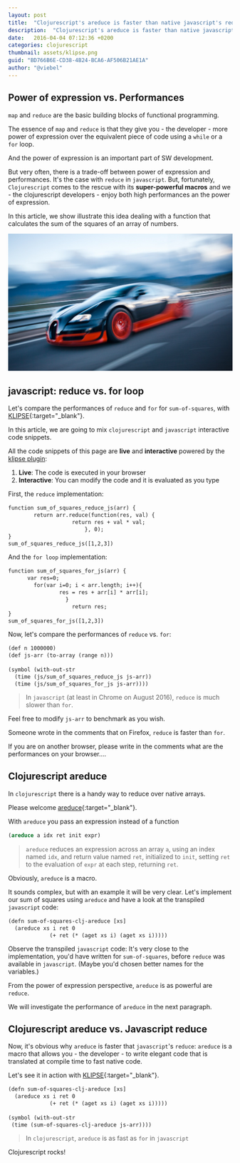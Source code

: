 ```yaml
---
layout: post
title:  "Clojurescript's areduce is faster than native javascript's reduce"
description:  "Clojurescript's areduce is faster than native javascript's reduce"
date:   2016-04-04 07:12:36 +0200
categories: clojurescript
thumbnail: assets/klipse.png
guid: "BD766B6E-CD38-4B24-BCA6-AF506B21AE1A"
author: "@viebel"
---
```



## Power of expression vs. Performances

`map` and `reduce` are the basic building blocks of functional programming.

The essence of `map` and `reduce` is that they give you - the developer - more power of expression over the equivalent piece of code using a `while` or a `for` loop.

And the power of expression is an important part of SW development.

But very often, there is a trade-off between power of expression and performances.
It's the case with `reduce` in `javascript`.
But, fortunately, `Clojurescript` comes to the rescue with its **super-powerful macros** and we - the clojurescript developers - enjoy both high performances an the power of expression.

In this article, we show illustrate this idea dealing with a function that calculates the sum of the squares of an array of numbers.

![Car](/assets/fast_car.jpg)

## javascript: reduce vs. for loop

Let's compare the performances of `reduce` and `for` for `sum-of-squares`, with [KLIPSE][app-url-js]{:target="_blank"}.

In this article, we are going to mix `clojurescript` and `javascript` interactive code snippets.

All the code snippets of this page are **live** and **interactive** powered by the [klipse plugin](https://github.com/viebel/klipse):

1. **Live**: The code is executed in your browser
2. **Interactive**: You can modify the code and it is evaluated as you type


First, the `reduce` implementation:

~~~klipse-eval-js
function sum_of_squares_reduce_js(arr) {
        return arr.reduce(function(res, val) {
                    return res + val * val;
                        }, 0);
}
sum_of_squares_reduce_js([1,2,3])
~~~

And the `for loop` implementation:

~~~klipse-eval-js
function sum_of_squares_for_js(arr) {
      var res=0;
        for(var i=0; i < arr.length; i++){
                res = res + arr[i] * arr[i];
                  }
                    return res;
}
sum_of_squares_for_js([1,2,3])
~~~

Now, let's compare the performances of `reduce` vs. `for`:

~~~klipse
(def n 1000000)
(def js-arr (to-array (range n)))

(symbol (with-out-str 
  (time (js/sum_of_squares_reduce_js js-arr))
  (time (js/sum_of_squares_for_js js-arr))))
~~~

> In `javascript` (at least in Chrome on August 2016), `reduce` is much slower than `for`.

Feel free to modify `js-arr` to benchmark as you wish.

Someone wrote in the comments that on Firefox, `reduce` is faster than `for`.

If you are on another browser, please write in the comments what are the performances on your browser....


## Clojurescript areduce

In `clojurescript` there is a handy way to reduce over native arrays.

Please welcome [areduce](https://clojuredocs.org/clojure.core/areduce){:target="_blank"}.

With `areduce` you pass an expression instead of a function

~~~clojure
(areduce a idx ret init expr)
~~~
> `areduce` reduces an expression across an array `a`, using an index named `idx`, and return value named `ret`, initialized to `init`, setting `ret` to the evaluation of `expr` at each step, returning `ret`.

Obviously, `areduce` is a macro.

It sounds complex, but with an example it will be very clear.
Let's implement our sum of squares using `areduce` and have a look at the transpiled `javascript` code:

~~~klipse-js
(defn sum-of-squares-clj-areduce [xs]
  (areduce xs i ret 0
             (+ ret (* (aget xs i) (aget xs i)))))
~~~

Observe the transpiled `javascript` code: It's very close to the implementation, you'd have written for `sum-of-squares`, before `reduce` was available in `javascript`.
(Maybe you'd chosen better names for the variables.)

From the power of expression perspective, `areduce` is as powerful are `reduce`.

We will investigate the performance of `areduce` in the next paragraph.


## Clojurescript areduce vs. Javascript reduce

Now, it's obvious why `areduce` is faster that `javascript`'s `reduce`: `areduce` is a macro that allows you - the developer - to write elegant code that is translated at compile time to fast native code.


Let's see it in action with [KLIPSE][app-url-js]{:target="_blank"}.

~~~klipse
(defn sum-of-squares-clj-areduce [xs]
  (areduce xs i ret 0
             (+ ret (* (aget xs i) (aget xs i)))))

(symbol (with-out-str 
 (time (sum-of-squares-clj-areduce js-arr))))
~~~


> In `clojurescript`, `areduce` is as fast as `for` in `javascript`



Clojurescript rocks!


[app-url-js]: http://app.klipse.tech?js_only=1

